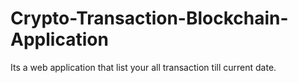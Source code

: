 # Crypto-Transaction-Blockchain-Application
Its a web application that list your all transaction till current date.
